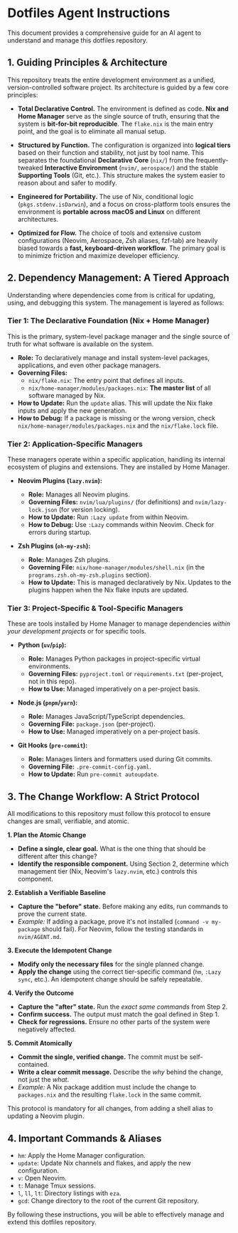 # Dotfiles Agent Instructions

This document provides a comprehensive guide for an AI agent to understand and manage this dotfiles repository.

## 1. Guiding Principles & Architecture

This repository treats the entire development environment as a unified, version-controlled software project. Its architecture is guided by a few core principles:

-   **Total Declarative Control.** The environment is defined as code. **Nix and Home Manager** serve as the single source of truth, ensuring that the system is **bit-for-bit reproducible**. The `flake.nix` is the main entry point, and the goal is to eliminate all manual setup.

-   **Structured by Function.** The configuration is organized into **logical tiers** based on their function and stability, not just by tool name. This separates the foundational **Declarative Core** (`nix/`) from the frequently-tweaked **Interactive Environment** (`nvim/`, `aerospace/`) and the stable **Supporting Tools** (Git, etc.). This structure makes the system easier to reason about and safer to modify.

-   **Engineered for Portability.** The use of Nix, conditional logic (`pkgs.stdenv.isDarwin`), and a focus on cross-platform tools ensures the environment is **portable across macOS and Linux** on different architectures.

-   **Optimized for Flow.** The choice of tools and extensive custom configurations (Neovim, Aerospace, Zsh aliases, fzf-tab) are heavily biased towards a **fast, keyboard-driven workflow**. The primary goal is to minimize friction and maximize developer efficiency.

## 2. Dependency Management: A Tiered Approach

Understanding where dependencies come from is critical for updating, using, and debugging this system. The management is layered as follows:

### Tier 1: The Declarative Foundation (Nix + Home Manager)
This is the primary, system-level package manager and the single source of truth for what software is available on the system.

-   **Role:** To declaratively manage and install system-level packages, applications, and even other package managers.
-   **Governing Files:**
    -   `nix/flake.nix`: The entry point that defines all inputs.
    -   `nix/home-manager/modules/packages.nix`: **The master list** of all software managed by Nix.
-   **How to Update:** Run the `update` alias. This will update the Nix flake inputs and apply the new generation.
-   **How to Debug:** If a package is missing or the wrong version, check `nix/home-manager/modules/packages.nix` and the `nix/flake.lock` file.

### Tier 2: Application-Specific Managers
These managers operate within a specific application, handling its internal ecosystem of plugins and extensions. They are installed by Home Manager.

-   **Neovim Plugins (`lazy.nvim`):**
    -   **Role:** Manages all Neovim plugins.
    -   **Governing Files:** `nvim/lua/plugins/` (for definitions) and `nvim/lazy-lock.json` (for version locking).
    -   **How to Update:** Run `:Lazy update` from within Neovim.
    -   **How to Debug:** Use `:Lazy` commands within Neovim. Check for errors during startup.

-   **Zsh Plugins (`oh-my-zsh`):**
    -   **Role:** Manages Zsh plugins.
    -   **Governing File:** `nix/home-manager/modules/shell.nix` (in the `programs.zsh.oh-my-zsh.plugins` section).
    -   **How to Update:** This is managed declaratively by Nix. Updates to the plugins happen when the Nix flake inputs are updated.

### Tier 3: Project-Specific & Tool-Specific Managers
These are tools installed by Home Manager to manage dependencies *within your development projects* or for specific tools.

-   **Python (`uv`/`pip`):**
    -   **Role:** Manages Python packages in project-specific virtual environments.
    -   **Governing Files:** `pyproject.toml` or `requirements.txt` (per-project, not in this repo).
    -   **How to Use:** Managed imperatively on a per-project basis.

-   **Node.js (`pnpm`/`yarn`):**
    -   **Role:** Manages JavaScript/TypeScript dependencies.
    -   **Governing File:** `package.json` (per-project).
    -   **How to Use:** Managed imperatively on a per-project basis.

-   **Git Hooks (`pre-commit`):**
    -   **Role:** Manages linters and formatters used during Git commits.
    -   **Governing File:** `.pre-commit-config.yaml`.
    -   **How to Update:** Run `pre-commit autoupdate`.

## 3. The Change Workflow: A Strict Protocol

All modifications to this repository must follow this protocol to ensure changes are small, verifiable, and atomic.

**1. Plan the Atomic Change**
-   **Define a single, clear goal.** What is the one thing that should be different after this change?
-   **Identify the responsible component.** Using Section 2, determine which management tier (Nix, Neovim's `lazy.nvim`, etc.) controls this component.

**2. Establish a Verifiable Baseline**
-   **Capture the "before" state.** Before making any edits, run commands to prove the current state.
-   *Example:* If adding a package, prove it's not installed (`command -v my-package` should fail). For Neovim, follow the testing standards in `nvim/AGENT.md`.

**3. Execute the Idempotent Change**
-   **Modify only the necessary files** for the single planned change.
-   **Apply the change** using the correct tier-specific command (`hm`, `:Lazy sync`, etc.). An idempotent change should be safely repeatable.

**4. Verify the Outcome**
-   **Capture the "after" state.** Run the *exact same commands* from Step 2.
-   **Confirm success.** The output must match the goal defined in Step 1.
-   **Check for regressions.** Ensure no other parts of the system were negatively affected.

**5. Commit Atomically**
-   **Commit the single, verified change.** The commit must be self-contained.
-   **Write a clear commit message.** Describe the *why* behind the change, not just the *what*.
-   *Example:* A Nix package addition must include the change to `packages.nix` and the resulting `flake.lock` in the same commit.

This protocol is mandatory for all changes, from adding a shell alias to updating a Neovim plugin.

## 4. Important Commands & Aliases

-   `hm`: Apply the Home Manager configuration.
-   `update`: Update Nix channels and flakes, and apply the new configuration.
-   `v`: Open Neovim.
-   `t`: Manage Tmux sessions.
-   `l`, `ll`, `lt`: Directory listings with `eza`.
-   `gcd`: Change directory to the root of the current Git repository.

By following these instructions, you will be able to effectively manage and extend this dotfiles repository.
